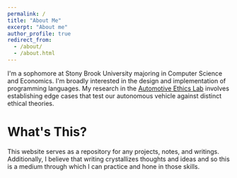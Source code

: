 ```yaml
---
permalink: /
title: "About Me"
excerpt: "About me"
author_profile: true
redirect_from: 
  - /about/
  - /about.html
---
```


I'm a sophomore at Stony Brook University majoring in Computer Science and Economics. I'm broadly interested in the design and implementation of programming languages. My research in the [Automotive Ethics Lab](https://www.stonybrook.edu/commcms/vertically-integrated-projects/teams/_team_page/team_page.php?team=Automotive%20Ethics) involves establishing edge cases that test our autonomous vehicle against distinct ethical theories.

What's This?
======
This website serves as a repository for any projects, notes, and writings. Additionally, I believe that writing crystallizes thoughts and ideas and so this is a medium through which I can practice and hone in those skills. 